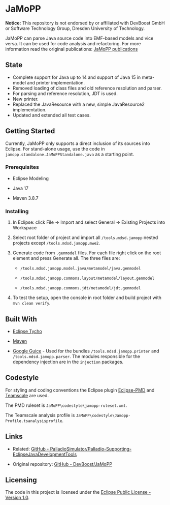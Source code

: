# JaMoPP

**Notice:** This repository is not endorsed by or affiliated with DevBoost GmbH or Software Technology Group, Dresden University of Technology.

JaMoPP can parse Java source code into EMF-based models and vice versa. It can be used for code analysis and refactoring. For more information read the original publications: [JaMoPP publications](https://github.com/DevBoost/JaMoPP/tree/master/Doc/org.emftext.language.java.doc/publications)

## State

- Complete support for Java up to 14 and support of Java 15 in meta-model and printer implementation.
- Removed loading of class files and old reference resolution and parser.
- For parsing and reference resolution, JDT is used.
- New printer.
- Replaced the JavaResource with a new, simple JavaResource2 implementation.
- Updated and extended all test cases.

## Getting Started

Currently, JaMoPP only supports a direct inclusion of its sources into Eclipse. For stand-alone usage, use the code in `jamopp.standalone.JaMoPPStandalone.java`  as a starting point.

### Prerequisites

- Eclipse Modeling

- Java 17

- Maven 3.8.7

### Installing

1. In Eclipse: click File -> Import and select General -> Existing Projects into Workspace

2. Select root folder of project and import all `/tools.mdsd.jamopp` nested projects except `/tools.mdsd.jamopp.mwe2`.

3. Generate code from `.genmodel` files. For each file right click on the root element and press Generate all. The three files are:
   
   - `/tools.mdsd.jamopp.model.java/metamodel/java.genmodel`
   
   - `/tools.mdsd.jamopp.commons.layout/metamodel/layout.genmodel`
   
   - `/tools.mdsd.jamopp.commons.jdt/metamodel/jdt.genmodel`

4. To test the setup, open the console in root folder and build project with `mvn clean verify`.

## Built With

- [Eclipse Tycho](https://projects.eclipse.org/projects/technology.tycho)

- [Maven](https://maven.apache.org/)

- [Google Guice](https://github.com/google/guice) - Used for the bundles `/tools.mdsd.jamopp.printer` and `/tools.mdsd.jamopp.parser`. The modules responsible for the dependency injection are in the `injection` packages.

## Codestyle

For styling and coding conventions the Eclipse plugin [Eclipse-PMD](https://github.com/eclipse-pmd) and [Teamscale](https://teamscale.com) are used.

The PMD ruleset is `JaMoPP\codestyle\jamopp-ruleset.xml`.

The Teamscale analysis profile is `JaMoPP\codestyle\Jamopp-Profile.tsanalysisprofile`.

## Links

- Related: [GitHub - PalladioSimulator/Palladio-Supporting-EclipseJavaDevelopmentTools](https://github.com/PalladioSimulator/Palladio-Supporting-EclipseJavaDevelopmentTools)

- Original repository: [GitHub - DevBoost/JaMoPP](https://github.com/DevBoost/JaMoPP)

## Licensing

The code in this project is licensed under the [Eclipse Public License - Version 1.0](https://www.eclipse.org/legal/epl-v10.html).
